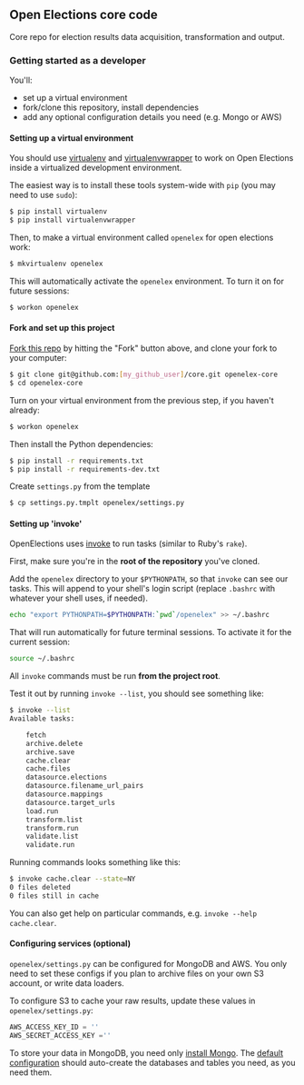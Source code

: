 ## Open Elections core code

Core repo for election results data acquisition, transformation and output.

### Getting started as a developer

You'll:

* set up a virtual environment
* fork/clone this repository, install dependencies
* add any optional configuration details you need (e.g. Mongo or AWS)

#### Setting up a virtual environment

You should use [virtualenv](http://www.virtualenv.org/en/latest/) and [virtualenvwrapper](http://virtualenvwrapper.readthedocs.org/) to work on Open Elections inside a virtualized development environment.

The easiest way is to install these tools system-wide with `pip` (you may need to use `sudo`):

```bash
$ pip install virtualenv
$ pip install virtualenvwrapper
```

Then, to make a virtual environment called `openelex` for open elections work:

```bash
$ mkvirtualenv openelex
```

This will automatically activate the `openelex` environment. To turn it on for future sessions:

```bash
$ workon openelex
```

#### Fork and set up this project

[Fork this repo](https://help.github.com/articles/fork-a-repo) by hitting the "Fork" button above, and clone your fork to your computer:

```bash
$ git clone git@github.com:[my_github_user]/core.git openelex-core
$ cd openelex-core
```

Turn on your virtual environment from the previous step, if you haven't already:

```bash
$ workon openelex
```

Then install the Python dependencies:

```bash
$ pip install -r requirements.txt
$ pip install -r requirements-dev.txt
```

Create `settings.py` from the template

```bash
$ cp settings.py.tmplt openelex/settings.py
```

#### Setting up 'invoke'

OpenElections uses [invoke](http://docs.pyinvoke.org/en/latest/) to run tasks (similar to Ruby's `rake`).

First, make sure you're in the **root of the repository** you've cloned.

Add the `openelex` directory to your `$PYTHONPATH`, so that `invoke` can see our tasks. This will append to your shell's login script (replace `.bashrc` with whatever your shell uses, if needed).

```bash
echo "export PYTHONPATH=$PYTHONPATH:`pwd`/openelex" >> ~/.bashrc
```

That will run automatically for future terminal sessions. To activate it for the current session:

```bash
source ~/.bashrc
```

All `invoke` commands must be run **from the project root**.

Test it out by running `invoke --list`, you should see something like:

```bash
$ invoke --list
Available tasks:

    fetch
    archive.delete
    archive.save
    cache.clear
    cache.files
    datasource.elections
    datasource.filename_url_pairs
    datasource.mappings
    datasource.target_urls
    load.run
    transform.list
    transform.run
    validate.list
    validate.run
```

Running commands looks something like this:

```bash
$ invoke cache.clear --state=NY
0 files deleted
0 files still in cache
```

You can also get help on particular commands, e.g. `invoke --help cache.clear`.

#### Configuring services (optional)

`openelex/settings.py` can be configured for MongoDB and AWS. You only need to set these configs if you plan to archive files on your own S3 account, or write data loaders.

To configure S3 to cache your raw results, update these values in `openelex/settings.py`:

```python
AWS_ACCESS_KEY_ID = ''
AWS_SECRET_ACCESS_KEY =''
```

To store your data in MongoDB, you need only [install Mongo](http://docs.mongodb.org/manual/installation/). The [default configuration](https://github.com/openelections/core/blob/master/settings.py.tmplt#L5-L18) should auto-create the databases and tables you need, as you need them.
